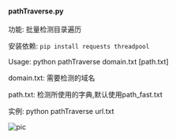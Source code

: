 #### pathTraverse.py
功能: 批量检测目录遍历

安装依赖: `pip install requests threadpool`

Usage: python pathTraverse domain.txt \[path.txt\]

domain.txt: 需要检测的域名

path.txt: 检测所使用的字典,默认使用path_fast.txt

实例: python pathTraverse url.txt

![pic](https://cdn.nlark.com/yuque/0/2020/png/479381/1600185568857-56a2b29b-8b4e-4a97-98cd-3445a16fd8ab.png)